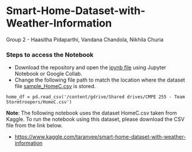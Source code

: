 # Smart-Home-Dataset-with-Weather-Information

Group 2 - Haasitha Pidaparthi, Vandana Chandola, Nikhila Churia

### Steps to access the Notebook
- Download the repository and open the [ipynb file](https://github.com/HaasiPidaparthi/Smart-Home-Dataset-with-Weather-Information/blob/master/Smart_Home_Dataset_with_Weather_Information.ipynb) using Jupyter Notebook or Google Collab.
- Change the following file path to match the location where the dataset file [sample_HomeC.csv](https://github.com/HaasiPidaparthi/Smart-Home-Dataset-with-Weather-Information/blob/master/sample_HomeC.csv) is stored.
```
home_df = pd.read_csv('/content/gdrive/Shared drives/CMPE 255 - Team Stormtroopers/HomeC.csv')
```
**Note**: The following notebook uses the dataset HomeC.csv taken from Kaggle. To run the notebook using this dataset, please download the CSV file from the link below.
- https://www.kaggle.com/taranvee/smart-home-dataset-with-weather-information
